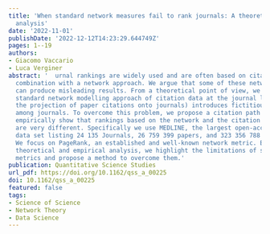```yaml
---
title: 'When standard network measures fail to rank journals: A theoretical and empirical
  analysis'
date: '2022-11-01'
publishDate: '2022-12-12T14:23:29.644749Z'
pages: 1--19
authors:
- Giacomo Vaccario
- Luca Verginer
abstract: '  urnal rankings are widely used and are often based on citation data in
  combination with a network approach. We argue that some of these network-based rankings
  can produce misleading results. From a theoretical point of view, we show that the
  standard network modelling approach of citation data at the journal level (i.e.,
  the projection of paper citations onto journals) introduces fictitious relations
  among journals. To overcome this problem, we propose a citation path approach, and
  empirically show that rankings based on the network and the citation path approach
  are very different. Specifically we use MEDLINE, the largest open-access bibliometric
  data set listing 24 135 Journals, 26 759 399 papers, and 323 356 788 citations.
  We focus on PageRank, an established and well-known network metric. Based on our
  theoretical and empirical analysis, we highlight the limitations of standard network
  metrics and propose a method to overcome them.'
publication: Quantitative Science Studies
url_pdf: https://doi.org/10.1162/qss_a_00225
doi: 10.1162/qss_a_00225
featured: false
tags:
- Science of Science
- Network Theory
- Data Science
---
```

